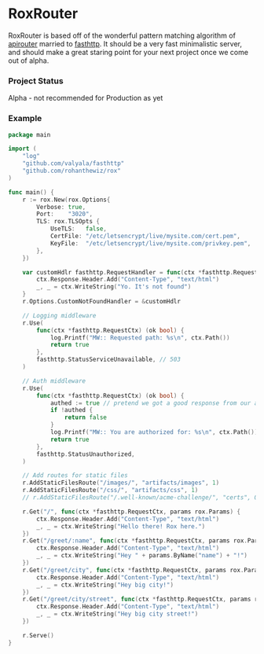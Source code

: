 RoxRouter
=========

RoxRouter is based off of the wonderful pattern matching algorithm of [apirouter](https://godoc.org/github.com/cnotch/apirouter)
married to [fasthttp](https://github.com/valyala/fasthttp). It should be a very fast minimalistic server, and should make a great staring point for your next project once we come out of alpha.

### Project Status
Alpha - not recommended for Production as yet

### Example

```go
package main

import (
	"log"
	"github.com/valyala/fasthttp"
	"github.com/rohanthewiz/rox"
)

func main() {
	r := rox.New(rox.Options{
		Verbose: true,
		Port:    "3020",
		TLS: rox.TLSOpts {
			UseTLS:   false,
			CertFile: "/etc/letsencrypt/live/mysite.com/cert.pem",
			KeyFile:  "/etc/letsencrypt/live/mysite.com/privkey.pem",
		},
	})

	var customHdlr fasthttp.RequestHandler = func(ctx *fasthttp.RequestCtx) {
		ctx.Response.Header.Add("Content-Type", "text/html")
		_, _ = ctx.WriteString("Yo. It's not found")
	}
	r.Options.CustomNotFoundHandler = &customHdlr

	// Logging middleware
	r.Use(
		func(ctx *fasthttp.RequestCtx) (ok bool) {
			log.Printf("MW:: Requested path: %s\n", ctx.Path())
			return true
		},
		fasthttp.StatusServiceUnavailable, // 503
	)

	// Auth middleware
	r.Use(
		func(ctx *fasthttp.RequestCtx) (ok bool) {
			authed := true // pretend we got a good response from our auth check
			if !authed {
				return false
			}
			log.Printf("MW:: You are authorized for: %s\n", ctx.Path())
			return true
		},
		fasthttp.StatusUnauthorized,
	)

	// Add routes for static files
	r.AddStaticFilesRoute("/images/", "artifacts/images", 1)
	r.AddStaticFilesRoute("/css/", "artifacts/css", 1)
	// r.AddStaticFilesRoute("/.well-known/acme-challenge/", "certs", 0) // great for letsEncrypt!

	r.Get("/", func(ctx *fasthttp.RequestCtx, params rox.Params) {
		ctx.Response.Header.Add("Content-Type", "text/html")
		_, _ = ctx.WriteString("Hello there! Rox here.")
	})
	r.Get("/greet/:name", func(ctx *fasthttp.RequestCtx, params rox.Params) {
		ctx.Response.Header.Add("Content-Type", "text/html")
		_, _ = ctx.WriteString("Hey " + params.ByName("name") + "!")
	})
	r.Get("/greet/city", func(ctx *fasthttp.RequestCtx, params rox.Params) {
		ctx.Response.Header.Add("Content-Type", "text/html")
		_, _ = ctx.WriteString("Hey big city!")
	})
	r.Get("/greet/city/street", func(ctx *fasthttp.RequestCtx, params rox.Params) {
		ctx.Response.Header.Add("Content-Type", "text/html")
		_, _ = ctx.WriteString("Hey big city street!")
	})

	r.Serve()
}
```

